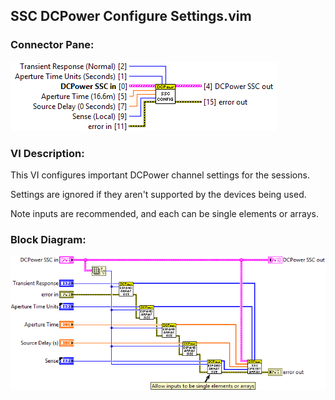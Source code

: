 ## **SSC DCPower Configure Settings.vim**
### Connector Pane:
![alt text](/docs/images/Instrument%20Control/DCPower/SSC%20DCPower/SSC%20DCPower%20Configure%20Settings.vimc.png "SSC DCPower Configure Settings.vim connector pane")

### VI Description:
This VI configures important DCPower channel settings for the sessions.

Settings are ignored if they aren't supported by the devices being used.

Note inputs are recommended, and each can be single elements or arrays.

### Block Diagram:
![alt text](/docs/images/Instrument%20Control/DCPower/SSC%20DCPower/SSC%20DCPower%20Configure%20Settings.vimd.png "SSC DCPower Configure Settings.vim block diagram")
